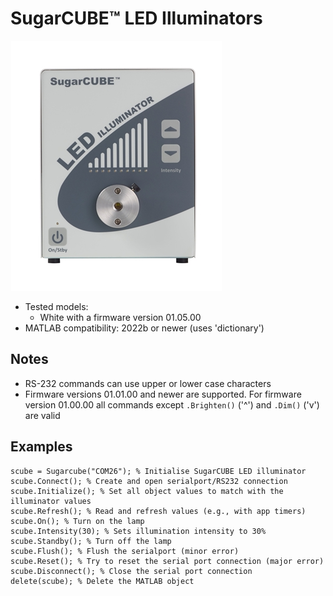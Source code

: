 # SugarCUBE™ LED Illuminators

![](SugarCUBE_LED_Illuminator.webp)

- Tested models:
  - White with a firmware version 01.05.00
- MATLAB compatibility: 2022b or newer (uses 'dictionary')

## Notes

- RS-232 commands can use upper or lower case characters
- Firmware versions 01.01.00 and newer are supported. For firmware version 01.00.00 all commands except `.Brighten()` ('^') and `.Dim()` ('v') are valid

## Examples

```
scube = Sugarcube("COM26"); % Initialise SugarCUBE LED illuminator
scube.Connect(); % Create and open serialport/RS232 connection
scube.Initialize(); % Set all object values to match with the illuminator values
scube.Refresh(); % Read and refresh values (e.g., with app timers)
scube.On(); % Turn on the lamp
scube.Intensity(30); % Sets illumination intensity to 30%
scube.Standby(); % Turn off the lamp
scube.Flush(); % Flush the serialport (minor error)
scube.Reset(); % Try to reset the serial port connection (major error)
scube.Disconnect(); % Close the serial port connection
delete(scube); % Delete the MATLAB object
```
